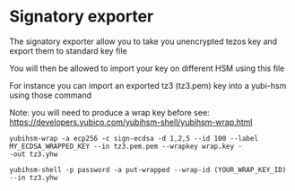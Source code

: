 # Signatory exporter

The signatory exporter allow you to take you unencrypted tezos key and export them to standard key file

You will then be allowed to import your key on different HSM using this file

For instance you can import an exported tz3 (tz3.pem) key into a yubi-hsm using those command

Note: you will need to produce a wrap key before see: https://developers.yubico.com/yubihsm-shell/yubihsm-wrap.html

```
yubihsm-wrap -a ecp256 -c sign-ecdsa -d 1,2,5 --id 100 --label MY_ECDSA_WRAPPED_KEY --in tz3.pem.pem --wrapkey wrap.key -
-out tz3.yhw

yubihsm-shell -p password -a put-wrapped --wrap-id (YOUR_WRAP_KEY_ID) --in tz3.yhw
```